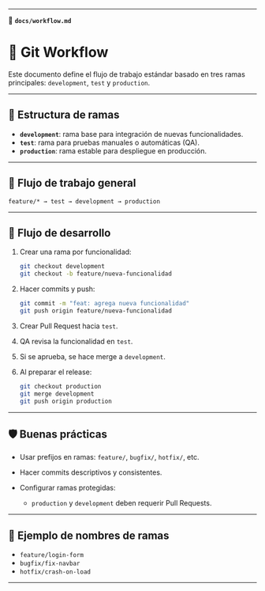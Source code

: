 
---

📄 **`docs/workflow.md`**

# 🧪 Git Workflow

Este documento define el flujo de trabajo estándar basado en tres ramas principales: `development`, `test` y `production`.

---

## 📌 Estructura de ramas

- **`development`**: rama base para integración de nuevas funcionalidades.
- **`test`**: rama para pruebas manuales o automáticas (QA).
- **`production`**: rama estable para despliegue en producción.

---

## 🔁 Flujo de trabajo general

```
feature/* → test → development → production
````

---

## 🚧 Flujo de desarrollo

1. Crear una rama por funcionalidad:

   ```bash
   git checkout development
   git checkout -b feature/nueva-funcionalidad
   ```

2. Hacer commits y push:

   ```bash
   git commit -m "feat: agrega nueva funcionalidad"
   git push origin feature/nueva-funcionalidad
   ```

3. Crear Pull Request hacia `test`.

4. QA revisa la funcionalidad en `test`.

5. Si se aprueba, se hace merge a `development`.

6. Al preparar el release:

   ```bash
   git checkout production
   git merge development
   git push origin production
   ```

---

## 🛡️ Buenas prácticas

* Usar prefijos en ramas: `feature/`, `bugfix/`, `hotfix/`, etc.
* Hacer commits descriptivos y consistentes.
* Configurar ramas protegidas:

  * `production` y `development` deben requerir Pull Requests.

---

## 📌 Ejemplo de nombres de ramas

* `feature/login-form`
* `bugfix/fix-navbar`
* `hotfix/crash-on-load`

---
